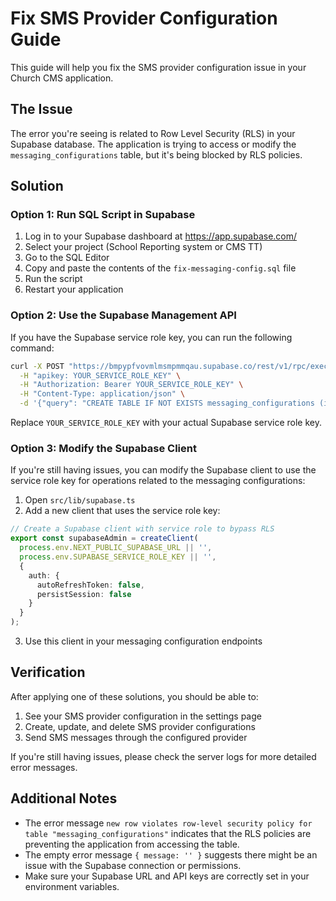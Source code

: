 # Fix SMS Provider Configuration Guide

This guide will help you fix the SMS provider configuration issue in your Church CMS application.

## The Issue

The error you're seeing is related to Row Level Security (RLS) in your Supabase database. The application is trying to access or modify the `messaging_configurations` table, but it's being blocked by RLS policies.

## Solution

### Option 1: Run SQL Script in Supabase

1. Log in to your Supabase dashboard at https://app.supabase.com/
2. Select your project (School Reporting system or CMS TT)
3. Go to the SQL Editor
4. Copy and paste the contents of the `fix-messaging-config.sql` file
5. Run the script
6. Restart your application

### Option 2: Use the Supabase Management API

If you have the Supabase service role key, you can run the following command:

```bash
curl -X POST "https://bmpypfvovmlmsmpmmqau.supabase.co/rest/v1/rpc/exec_sql" \
  -H "apikey: YOUR_SERVICE_ROLE_KEY" \
  -H "Authorization: Bearer YOUR_SERVICE_ROLE_KEY" \
  -H "Content-Type: application/json" \
  -d '{"query": "CREATE TABLE IF NOT EXISTS messaging_configurations (id UUID PRIMARY KEY DEFAULT gen_random_uuid(), provider_name TEXT NOT NULL, api_key TEXT, api_secret TEXT, base_url TEXT, auth_type TEXT, sender_id TEXT, is_default BOOLEAN DEFAULT FALSE, created_at TIMESTAMP WITH TIME ZONE DEFAULT NOW(), updated_at TIMESTAMP WITH TIME ZONE DEFAULT NOW()); ALTER TABLE messaging_configurations DISABLE ROW LEVEL SECURITY; DROP POLICY IF EXISTS \"Allow authenticated users to read messaging_configurations\" ON messaging_configurations; CREATE POLICY \"Allow authenticated users to read messaging_configurations\" ON messaging_configurations FOR SELECT TO authenticated USING (true); CREATE POLICY \"Allow authenticated users to insert messaging_configurations\" ON messaging_configurations FOR INSERT TO authenticated WITH CHECK (true); CREATE POLICY \"Allow authenticated users to update messaging_configurations\" ON messaging_configurations FOR UPDATE TO authenticated USING (true); CREATE POLICY \"Allow authenticated users to delete messaging_configurations\" ON messaging_configurations FOR DELETE TO authenticated USING (true); CREATE POLICY \"Allow service role full access to messaging_configurations\" ON messaging_configurations USING (auth.role() = \'service_role\'); ALTER TABLE messaging_configurations ENABLE ROW LEVEL SECURITY;"}'
```

Replace `YOUR_SERVICE_ROLE_KEY` with your actual Supabase service role key.

### Option 3: Modify the Supabase Client

If you're still having issues, you can modify the Supabase client to use the service role key for operations related to the messaging configurations:

1. Open `src/lib/supabase.ts`
2. Add a new client that uses the service role key:

```typescript
// Create a Supabase client with service role to bypass RLS
export const supabaseAdmin = createClient(
  process.env.NEXT_PUBLIC_SUPABASE_URL || '',
  process.env.SUPABASE_SERVICE_ROLE_KEY || '',
  {
    auth: {
      autoRefreshToken: false,
      persistSession: false
    }
  }
);
```

3. Use this client in your messaging configuration endpoints

## Verification

After applying one of these solutions, you should be able to:

1. See your SMS provider configuration in the settings page
2. Create, update, and delete SMS provider configurations
3. Send SMS messages through the configured provider

If you're still having issues, please check the server logs for more detailed error messages.

## Additional Notes

- The error message `new row violates row-level security policy for table "messaging_configurations"` indicates that the RLS policies are preventing the application from accessing the table.
- The empty error message `{ message: '' }` suggests there might be an issue with the Supabase connection or permissions.
- Make sure your Supabase URL and API keys are correctly set in your environment variables.

